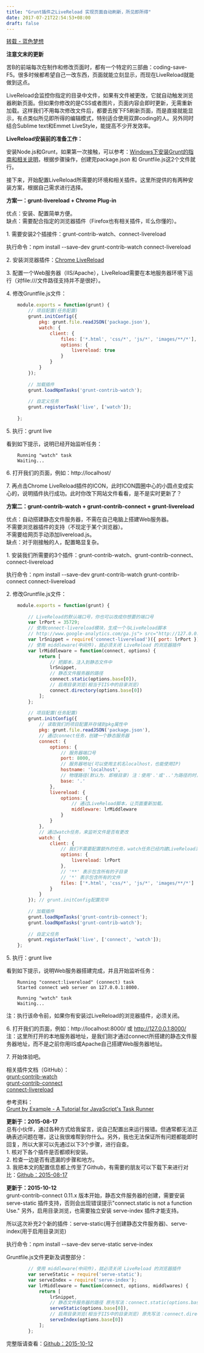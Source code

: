 ```yaml
---
title: "Grunt插件之LiveReload 实现页面自动刷新，所见即所得"
date: 2017-07-21T22:54:53+08:00
draft: false
---
```




[转载 - 蓝色梦想](http://www.bluesdream.com/blog/grunt-plugin-livereload-wysiwyg-editor.html "Permalink to Grunt插件之LiveReload 实现页面自动刷新，所见即所得编辑 | 蓝色梦想")

**注意文末的更新**

苦B的前端每次在制作和修改页面时，都有一个特定的三部曲：coding-save-F5。很多时候都希望自己一改东西，页面就能立刻显示，而现在LiveReload就能做到这点。

LiveReload会监控你指定的目录中文件，如果有文件被更改，它就自动触发浏览器刷新页面。但如果你修改的是CSS或者图片，页面内容会即时更新，无需重新加载。这样我们不用每次修改文件后，都要去按下F5刷新页面，而是直接就能显示，有点类似所见即所得的编辑模式，特别适合使用双屏coding的人。另外同时结合Sublime text和Emmet LiveStyle，能提高不少开发效率。

<!-- more -->

**LiveReload安装前的准备工作：**

安装Node.js和Grunt，如果第一次接触，可以参考：[Windows下安装Grunt的指南和相关说明][1]，根据步骤操作，创建完package.json 和 Gruntfile.js这2个文件就行。

接下来，开始配置LiveReload所需要的环境和相关插件。这里所提供的有两种安装方案，根据自己需求进行选择。

**方案一：grunt-livereload + Chrome Plug-in**

优点：安装、配置简单方便。  
缺点：需要配合指定的浏览器插件（Firefox也有相关插件，IE么你懂的）。

1\. 需要安装2个插接件：grunt-contrib-watch、connect-livereload

执行命令：npm install --save-dev grunt-contrib-watch connect-livereload

2\. 安装浏览器插件：[Chrome LiveReload][2]

3\. 配置一个Web服务器（IIS/Apache），LiveReload需要在本地服务器环境下运行（对file:///文件路径支持并不是很好）。

4\. 修改Gruntfile.js文件：    
```javascript
    module.exports = function(grunt) {
        // 项目配置(任务配置)
        grunt.initConfig({
            pkg: grunt.file.readJSON('package.json'),
            watch: {
                client: {
                    files: ['*.html', 'css/*', 'js/*', 'images/**/*'],
                    options: {
                        livereload: true
                    }
                }
            }
        });
    
        // 加载插件
        grunt.loadNpmTasks('grunt-contrib-watch');
    
        // 自定义任务
        grunt.registerTask('live', ['watch']);
    
    };
```

5\. 执行：grunt live

看到如下提示，说明已经开始监听任务：  
```
    Running "watch" task  
    Waiting...
```

6\. 打开我们的页面，例如：http://localhost/

7\. 再点击Chrome LiveReload插件的ICON，此时ICON圆圈中心的小圆点变成实心的，说明插件执行成功。此时你改下网站文件看看，是不是实时更新了？

**方案二：grunt-contrib-watch + grunt-contrib-connect + grunt-livereload**

优点：自动搭建静态文件服务器，不需在自己电脑上搭建Web服务器。  
不需要浏览器插件的支持（不现定于某个浏览器）。  
不需要给网页手动添加livereload.js。  
缺点：对于刚接触的人，配置略显复杂。

1\. 安装我们所需要的3个插件：grunt-contrib-watch、grunt-contrib-connect、connect-livereload

执行命令：npm install --save-dev grunt-contrib-watch grunt-contrib-connect connect-livereload

2\. 修改Gruntfile.js文件：
```javascript
    module.exports = function(grunt) {
    
        // LiveReload的默认端口号，你也可以改成你想要的端口号
        var lrPort = 35729;
        // 使用connect-livereload模块，生成一个与LiveReload脚本
        // http://www.google-analytics.com/ga.js"> src="http://127.0.0.1:35729/livereload.js?snipver=1" type="text/javascript">
        var lrSnippet = require('connect-livereload')({ port: lrPort });
        // 使用 middleware(中间件)，就必须关闭 LiveReload 的浏览器插件
        var lrMiddleware = function(connect, options) {
            return [
                // 把脚本，注入到静态文件中
                lrSnippet,
                // 静态文件服务器的路径
                connect.static(options.base[0]),
                // 启用目录浏览(相当于IIS中的目录浏览)
                connect.directory(options.base[0])
            ];
        };
    
        // 项目配置(任务配置)
        grunt.initConfig({
            // 读取我们的项目配置并存储到pkg属性中
            pkg: grunt.file.readJSON('package.json'),
            // 通过connect任务，创建一个静态服务器
            connect: {
                options: {
                    // 服务器端口号
                    port: 8000,
                    // 服务器地址(可以使用主机名localhost，也能使用IP)
                    hostname: 'localhost',
                    // 物理路径(默认为. 即根目录) 注：使用'.'或'..'为路径的时，可能会返回403 Forbidden. 此时将该值改为相对路径 如：/grunt/reloard。
                    base: '.'
                },
                livereload: {
                    options: {
                        // 通过LiveReload脚本，让页面重新加载。
                        middleware: lrMiddleware
                    }
                }
            },
            // 通过watch任务，来监听文件是否有更改
            watch: {
                client: {
                    // 我们不需要配置额外的任务，watch任务已经内建LiveReload浏览器刷新的代码片段。
                    options: {
                        livereload: lrPort
                    },
                    // '**' 表示包含所有的子目录
                    // '*' 表示包含所有的文件
                    files: ['*.html', 'css/*', 'js/*', 'images/**/*']
                }
            }
        }); // grunt.initConfig配置完毕
    
        // 加载插件
        grunt.loadNpmTasks('grunt-contrib-connect');
        grunt.loadNpmTasks('grunt-contrib-watch');
    
        // 自定义任务
        grunt.registerTask('live', ['connect', 'watch']);
    };
```

5\. 执行：grunt live

看到如下提示，说明Web服务器搭建完成，并且开始监听任务：  
```
    Running "connect:livereload" (connect) task  
    Started connect web server on 127.0.0.1:8000.
    
    Running "watch" task  
    Waiting...
```
注：执行该命令前，如果你有安装过LiveReload的浏览器插件，必须关闭。

6\. 打开我们的页面，例如：http://localhost:8000/ 或 http://127.0.0.1:8000/  
注：这里所打开的本地服务器地址，是我们刚才通过connect所搭建的静态文件服务器地址，而不是之前你用IIS或Apache自己搭建Web服务器地址。

7\. 开始体验吧。

相关插件文档（GitHub）：  
[grunt-contrib-watch][3]  
[grunt-contrib-connect][4]  
[connect-livereload][5]

参考资料：  
[Grunt by Example - A Tutorial for JavaScript's Task Runner][6]

**更新于：2015-08-17**  
总有小伙伴，通过各种方式给我留言，说自己配置出来运行报错。但通常都无法正确表述问题在哪，这让我很难帮到你什么。另外，我也无法保证所有问题都能即时回复，所以大家可以先通过以下3个步骤，进行自查。  
1\. 核对下各个插件是否都顺利安装。  
2\. 检查一边是否有遗漏的步骤和地方。  
3\. 我把本文的配置信息都上传至了Github，有需要的朋友可以下载下来进行对比：[Github：2015-08-17][7]

**更新于：2015-10-12**  
grunt-contrib-connect 0.11.x 版本开始，静态文件服务器的创建，需要安装 serve-static 插件支持，否则会出现错误提示"connect.static is not a function Use." 另外，启用目录浏览，也需要独立安装 serve-index 插件才能支持。

所以这次补充2个新的插件：serve-static(用于创建静态文件服务器)、serve-index(用于启用目录浏览)

执行命令：npm install --save-dev serve-static serve-index

Gruntfile.js文件更新及调整部分：
```javascript
        // 使用 middleware(中间件)，就必须关闭 LiveReload 的浏览器插件
        var serveStatic = require('serve-static');
        var serveIndex = require('serve-index');
        var lrMiddleware = function(connect, options, middlwares) {
            return [
                lrSnippet,
                // 静态文件服务器的路径 原先写法：connect.static(options.base[0])
                serveStatic(options.base[0]),
                // 启用目录浏览(相当于IIS中的目录浏览) 原先写法：connect.directory(options.base[0])
                serveIndex(options.base[0])
            ];
        };
```

完整版请查看：[Github：2015-10-12][8]

[1]: http://www.bluesdream.com/blog/windows-installs-the-grunt-and-instructions.html
[2]: https://chrome.google.com/webstore/detail/livereload/jnihajbhpnppcggbcgedagnkighmdlei
[3]: https://github.com/gruntjs/grunt-contrib-watch
[4]: https://github.com/gruntjs/grunt-contrib-connect
[5]: https://github.com/intesso/connect-livereload
[6]: http://www.brianchu.com/blog/2013/07/11/grunt-by-example-a-tutorial-for-javascripts-task-runner/
[7]: https://github.com/zhonglimh/Grunt-LiveReload/tree/2caa3b75e6c58218e4d609736f69e48766fb9c15 "Github"
[8]: https://github.com/zhonglimh/Grunt-LiveReload "Github"